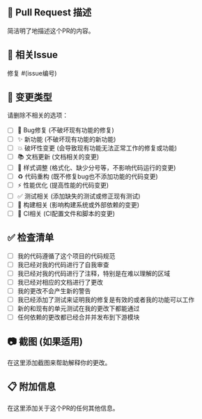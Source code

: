 ## 📝 Pull Request 描述

简洁明了地描述这个PR的内容。

## 🔗 相关Issue

修复 #(issue编号)

## 🎯 变更类型

请删除不相关的选项：

- [ ] 🐛 Bug修复 (不破坏现有功能的修复)
- [ ] ✨ 新功能 (不破坏现有功能的新功能)
- [ ] 💥 破坏性变更 (会导致现有功能无法正常工作的修复或功能)
- [ ] 📚 文档更新 (文档相关的变更)
- [ ] 🎨 样式调整 (格式化、缺少分号等，不影响代码运行的变更)
- [ ] ♻️ 代码重构 (既不修复bug也不添加功能的代码变更)
- [ ] ⚡ 性能优化 (提高性能的代码变更)
- [ ] ✅ 测试相关 (添加缺失的测试或修正现有测试)
- [ ] 🔧 构建相关 (影响构建系统或外部依赖的变更)
- [ ] 👷 CI相关 (CI配置文件和脚本的变更)

## ✅ 检查清单

- [ ] 我的代码遵循了这个项目的代码规范
- [ ] 我已经对我的代码进行了自我审查
- [ ] 我已经对我的代码进行了注释，特别是在难以理解的区域
- [ ] 我已经对相应的文档进行了更改
- [ ] 我的更改不会产生新的警告
- [ ] 我已经添加了测试来证明我的修复是有效的或者我的功能可以工作
- [ ] 新的和现有的单元测试在我的更改下都能通过
- [ ] 任何依赖的更改都已经合并并发布到下游模块

## 📷 截图 (如果适用)

在这里添加截图来帮助解释你的更改。

## 📋 附加信息

在这里添加关于这个PR的任何其他信息。 